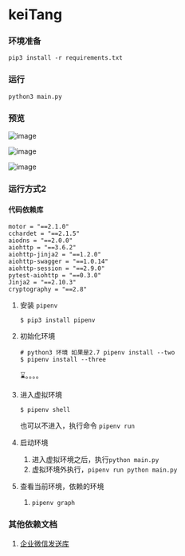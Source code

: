 # keiTang


### 环境准备

    pip3 install -r requirements.txt
  
### 运行

   
    python3 main.py
   
  
    
### 预览


![image](https://github.com/multi-cloud-devops/keiTang/blob/master/1.png)

![image](https://github.com/multi-cloud-devops/keiTang/blob/master/2.png)

![image](https://github.com/multi-cloud-devops/keiTang/blob/master/3.png)


### 运行方式2

#### 代码依赖库
```
motor = "==2.1.0"
cchardet = "==2.1.5"
aiodns = "==2.0.0"
aiohttp = "==3.6.2"
aiohttp-jinja2 = "==1.2.0"
aiohttp-swagger = "==1.0.14"
aiohttp-session = "==2.9.0"
pytest-aiohttp = "==0.3.0"
Jinja2 = "==2.10.3"
cryptography = "==2.8"
```

1. 安装 `pipenv`
   ```shell
   $ pip3 install pipenv
   ```
2. 初始化环境 
   ```shell
   # python3 环境 如果是2.7 pipenv install --two
   $ pipenv install --three
   ```
   ⌛️。。。。
3. 进入虚拟环境
   ```shell
   $ pipenv shell 
   ```
    也可以不进入，执行命令 `pipenv run `
4. 启动环境
   1. 进入虚拟环境之后，执行`python main.py`
   2. 虚拟环境外执行，`pipenv run python main.py`

5. 查看当前环境，依赖的环境
   1. `pipenv graph`


### 其他依赖文档

1. [企业微信发送库](libs/README.md)
